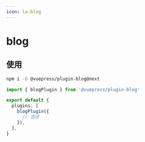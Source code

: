 ```yaml
---
icon: la:blog
---
```


# blog

<NpmBadge package="@vuepress/plugin-blog" />

## 使用

```bash
npm i -D @vuepress/plugin-blog@next
```

```ts title=".vuepress/config.ts"
import { blogPlugin } from '@vuepress/plugin-blog'

export default {
  plugins: [
    blogPlugin({
      // 选项
    }),
  ],
}
```
